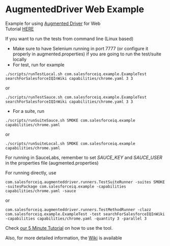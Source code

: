 # AugmentedDriver Web Example
Example for using [Augmented Driver](https://github.com/relateiq/AugmentedDriver) for Web  
Tutorial [HERE](https://github.com/relateiq/AugmentedDriver)  


If you want to run the tests from command line (Linux based)  

* Make sure to have Selenium running in port 7777 (or configure it properly in augmented.properties) if you are going to run the  test/suite locally
* For test, run for example  

```
./scripts/runTestLocal.sh com.salesforceiq.example.ExampleTest  searchForSalesforceIQInWiki capabilities/chrome.yaml 3 3
```
or  
```
./scripts/runTestSauce.sh com.salesforceiq.example.ExampleTest  searchForSalesforceIQInWiki capabilities/chrome.yaml 3 3
```

* For a suite, run  
```
./scripts/runSuiteSauce.sh SMOKE com.salesforceiq.example capabilities/chrome.yaml
```
or  
```
./scripts/runSuiteLocal.sh SMOKE com.salesforceiq.example capabilities/chrome.yaml
```  

For running in SauceLabs, remember to set _SAUCE_KEY_ and _SAUCE_USER_ in the properties file (augmented.properties)

For running directly, use  
```
com.salesforceiq.augmenteddriver.runners.TestSuiteRunner -suites SMOKE -suitesPackage com.salesforceiq.example -capabilities capabilities/chrome.yaml -sauce
```
or  
```
com.salesforceiq.augmenteddriver.runners.TestMethodRunner -clazz com.salesforceiq.example.ExampleTest -test searchForSalesforceIQInWiki -capabilities capabilities/chrome.yaml -quantity 3 -parallel 3
```  

Check [our 5 Minute Tutorial](www.google.com) on how to use the tool.  

Also, for more detailed information, the [Wiki](www.google.com) is available


